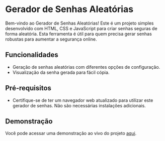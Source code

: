 # Gerador de Senhas Aleatórias

Bem-vindo ao Gerador de Senhas Aleatórias! Este é um projeto simples desenvolvido com HTML, CSS e JavaScript para criar senhas seguras de forma aleatória. Esta ferramenta é útil para quem precisa gerar senhas robustas para aumentar a segurança online.

## Funcionalidades

- Geração de senhas aleatórias com diferentes opções de configuração.
- Visualização da senha gerada para fácil cópia.

## Pré-requisitos

- Certifique-se de ter um navegador web atualizado para utilizar este gerador de senhas. Não são necessárias instalações adicionais.

## Demonstração

Você pode acessar uma demonstração ao vivo do projeto [aqui](http://localhost:5173/).


